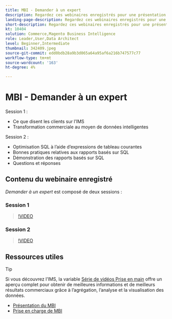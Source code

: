 ```yaml
---
title: MBI - Demander à un expert
description: Regardez ces webinaires enregistrés pour une présentation approfondie de l’équipe produit de l’IMS, y compris la transformation commerciale par le biais de données intelligentes.
landing-page-description: Regardez ces webinaires enregistrés pour une présentation approfondie de l’équipe produit de l’IMS, y compris la transformation commerciale par le biais de données intelligentes.
short-description: Regardez ces webinaires enregistrés pour une présentation approfondie de l’équipe produit de l’IMS, y compris la transformation commerciale par le biais de données intelligentes.
kt: 10404
solution: Commerce,Magento Business Intelligence
role: Leader,User,Data Architect
level: Beginner,Intermediate
thumbnail: 342409.jpeg
source-git-commit: edd0bdb28a9b3d065a64a95af6a216b747577c77
workflow-type: tm+mt
source-wordcount: '163'
ht-degree: 4%

---
```


# MBI - Demander à un expert

Session 1 :

- Ce que disent les clients sur l’IMS
- Transformation commerciale au moyen de données intelligentes

Session 2 :

- Optimisation SQL à l’aide d’expressions de tableau courantes
- Bonnes pratiques relatives aux rapports basés sur SQL
- Démonstration des rapports basés sur SQL
- Questions et réponses

## Contenu du webinaire enregistré

_Demander à un expert_ est composé de deux sessions :

### Session 1

>[!VIDEO](https://video.tv.adobe.com/v/342409?quality=12&learn=on)

### Session 2

>[!VIDEO](https://video.tv.adobe.com/v/342410?quality=12&learn=on)

## Ressources utiles

>[!TIP]
>
>Si vous découvrez l’IMS, la variable [Série de vidéos Prise en main](https://experienceleague.adobe.com/docs/commerce-learn/tutorials/mbi/introduction/1-overview.html) offre un aperçu complet pour obtenir de meilleures informations et de meilleurs résultats commerciaux grâce à l’agrégation, l’analyse et la visualisation des données.

- [Présentation du MBI](https://experienceleague.adobe.com/docs/commerce-business-intelligence/mbi/getting-started.html)
- [Prise en charge de MBI](https://experienceleague.adobe.com/docs/commerce-knowledge-base/kb/troubleshooting/miscellaneous/mbi-service-policies.html)
